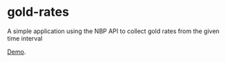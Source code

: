 # gold-rates

A simple application using the NBP API to collect gold rates from the given time interval

[Demo](https://gold-rates-add3c.firebaseapp.com).
